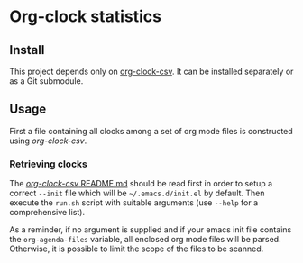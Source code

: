 # Org-clock statistics

## Install

This project depends only on [org-clock-csv](https://github.com/atheriel/org-clock-csv/).
It can be installed separately or as a Git submodule.

## Usage

First a file containing all clocks among a set of org mode files is constructed using *org-clock-csv*.

### Retrieving clocks

The [*org-clock-csv* README.md](https://github.com/atheriel/org-clock-csv/blob/master/README.md) should be read first in order to setup a correct `--init` file which will be `~/.emacs.d/init.el` by default.
Then execute the `run.sh` script with suitable arguments (use `--help` for a comprehensive list).

As a reminder, if no argument is supplied and if your emacs init file contains the `org-agenda-files` variable, all enclosed org mode files will be parsed. Otherwise, it is possible to limit the scope of the files to be scanned.